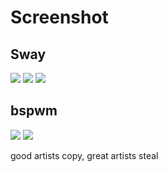 # Screenshot
## Sway
![](https://i.imgur.com/GWXyUsG.png)
![](https://i.imgur.com/BuOUJwW.png)
![](https://i.imgur.com/dKcArss.png)

## bspwm
![](https://i.imgur.com/BqQHMd4.png)
![](https://i.imgur.com/OPAmLjp.png)



good artists copy, great artists steal
